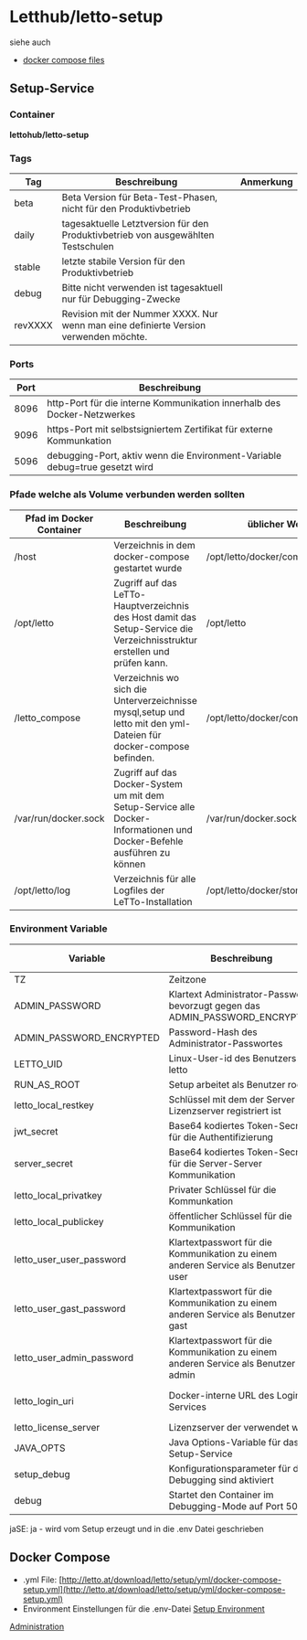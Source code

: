 # Letthub/letto-setup
siehe auch
* [docker compose files](/notimplemented/index.md)

##  Setup-Service 
###  Container 
**lettohub/letto-setup**

###  Tags 
<div  class="wikitable" style="text-align: left; width: 100%;" >

| Tag     | Beschreibung                                                                         | Anmerkung |
|---------|--------------------------------------------------------------------------------------|-----------|
| beta    | Beta Version für Beta-Test-Phasen, nicht für den Produktivbetrieb                    |           |
| daily   | tagesaktuelle Letztversion für den Produktivbetrieb von ausgewählten Testschulen     |           |
| stable  | letzte stabile Version für den Produktivbetrieb                                      |           |
| debug   | Bitte nicht verwenden ist tagesaktuell nur für Debugging-Zwecke                      |           |
| revXXXX | Revision mit der Nummer XXXX. Nur wenn man eine definierte Version verwenden möchte. |           |
</div>

###  Ports 
<div  class="wikitable" style="text-align: left; width: 100%;" >

| Port | Beschreibung                                                                |
|------|-----------------------------------------------------------------------------|
| 8096 | http-Port für die interne Kommunikation innerhalb des Docker-Netzwerkes     |
| 9096 | https-Port mit selbstsigniertem Zertifikat für externe Kommunkation         |
| 5096 | debugging-Port, aktiv wenn die Environment-Variable debug=true gesetzt wird |
</div>

###  Pfade welche als Volume verbunden werden sollten 
<div  class="wikitable" style="text-align: left; width: 100%;" >

| Pfad im Docker Container | Beschreibung                                                                                                               | üblicher Wert                   |
|--------------------------|----------------------------------------------------------------------------------------------------------------------------|---------------------------------|
| /host                    | Verzeichnis in dem docker-compose gestartet wurde                                                                          | /opt/letto/docker/compose/setup |
| /opt/letto               | Zugriff auf das LeTTo-Hauptverzeichnis des Host damit das Setup-Service die Verzeichnisstruktur erstellen und prüfen kann. | /opt/letto                      |
| /letto_compose           | Verzeichnis wo sich die Unterverzeichnisse mysql,setup und letto mit den yml-Dateien für docker-compose befinden.          | /opt/letto/docker/compose/letto |
| /var/run/docker.sock     | Zugriff auf das Docker-System um mit dem Setup-Service alle Docker-Informationen und Docker-Befehle ausführen zu können    | /var/run/docker.sock            |
| /opt/letto/log           | Verzeichnis für alle Logfiles der LeTTo-Installation                                                                       | /opt/letto/docker/storage/log   |
</div>

###  Environment Variable 
<div  class="wikitable" style="text-align: left; width: 100%;" >

| Variable                  | Beschreibung                                                                       | üblicher Wert                    | muss gesetzt sein                              |
|---------------------------|------------------------------------------------------------------------------------|----------------------------------|------------------------------------------------|
| TZ                        | Zeitzone                                                                           | Europe/Berlin                    | nein                                           |
| ADMIN_PASSWORD            | Klartext Administrator-Passwort, bevorzugt gegen das ADMIN_PASSWORD_ENCRYPTED      |                                  | ADMIN_PASSWORD  oder  ADMIN_PASSWORD_ENCRYPTED |
| ADMIN_PASSWORD_ENCRYPTED  | Password-Hash des Administrator-Passwortes                                         |                                  | ADMIN_PASSWORD  oder  ADMIN_PASSWORD_ENCRYPTED |
| LETTO_UID                 | Linux-User-id des Benutzers letto                                                  | 1000                             | nein                                           |
| RUN_AS_ROOT               | Setup arbeitet als Benutzer root                                                   | true                             | ja                                             |
| letto_local_restkey       | Schlüssel mit dem der Server am Lizenzserver registriert ist                       |                                  | nein                                           |
| jwt_secret                | Base64 kodiertes Token-Secret für die Authentifizierung                            |                                  | jaSE                                           |
| server_secret             | Base64 kodiertes Token-Secret für die Server-Server Kommunikation                  |                                  | jaSE                                           |
| letto_local_privatkey     | Privater Schlüssel für die Kommunkation                                            |                                  | jaSE                                           |
| letto_local_publickey     | öffentlicher Schlüssel für die Kommunikation                                       |                                  | jaSE                                           |
| letto_user_user_password  | Klartextpasswort für die Kommunikation zu einem anderen Service als Benutzer user  |                                  | jaSE                                           |
| letto_user_gast_password  | Klartextpasswort für die Kommunikation zu einem anderen Service als Benutzer gast  |                                  | jaSE                                           |
| letto_user_admin_password | Klartextpasswort für die Kommunikation zu einem anderen Service als Benutzer admin |                                  | jaSE                                           |
| letto_login_uri           | Docker-interne URL des Login-Services                                              | http://letto-login.nw-letto:8095 | ja                                             |
| letto_license_server      | Lizenzserver der verwendet wird                                                    | https://letto.at                 | nein                                           |
| JAVA_OPTS                 | Java Options-Variable für das Setup-Service                                        | -Xms50m -Xmx100m                 | nein                                           |
| setup_debug               | Konfigurationsparameter für das Debugging sind aktiviert                           | false                            | nein                                           |
| debug                     | Startet den Container im Debugging-Mode auf Port 5096                              | false                            | nein                                           |
</div>
jaSE: ja - wird vom Setup erzeugt und in die .env Datei geschrieben

##  Docker Compose 
* .yml File: [http://letto.at/download/letto/setup/yml/docker-compose-setup.yml](http://letto.at/download/letto/setup/yml/docker-compose-setup.yml)
* Environment Einstellungen für die .env-Datei [Setup Environment](../SetupEnvironment/index.md)


[Administration](../Administration/index.md)

